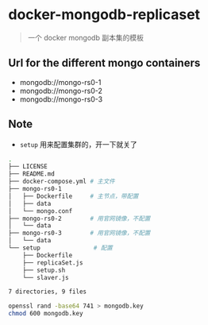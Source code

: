 # docker-mongodb-replicaset

> 一个 docker mongodb 副本集的模板

## Url for the different mongo containers

* mongodb://mongo-rs0-1
* mongodb://mongo-rs0-2
* mongodb://mongo-rs0-3

## Note

* `setup` 用来配置集群的，开一下就关了

```bash
.
├── LICENSE
├── README.md
├── docker-compose.yml # 主文件
├── mongo-rs0-1
│   ├── Dockerfile     # 主节点，带配置
│   ├── data
│   └── mongo.conf
├── mongo-rs0-2        # 用官网镜像，不配置
│   └── data
├── mongo-rs0-3        # 用官网镜像，不配置
│   └── data
└── setup               # 配置
    ├── Dockerfile
    ├── replicaSet.js
    ├── setup.sh
    └── slaver.js

7 directories, 9 files
```

```bash
openssl rand -base64 741 > mongodb.key
chmod 600 mongodb.key
```
